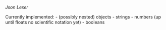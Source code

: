 *Json Lexer*

Currently implemented:
    - (possibly nested) objects
    - strings
    - numbers (up until floats no scientific notation yet)
    - booleans
